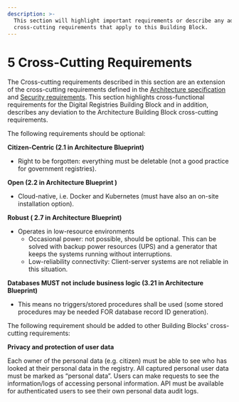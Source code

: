 ```yaml
---
description: >-
  This section will highlight important requirements or describe any additional
  cross-cutting requirements that apply to this Building Block.
---
```


# 5 Cross-Cutting Requirements

The Cross-cutting requirements described in this section are an extension of the cross-cutting requirements defined in the [Architecture specification](https://govstack.gitbook.io/specification/v/1-0/architecture-and-nonfunctional-requirements) and [Security requirements](https://govstack.gitbook.io/specification/v/1-0/security-requirements). This section highlights cross-functional requirements for the Digital Registries Building Block and in addition, describes any deviation to the Architecture Building Block cross-cutting requirements.

The following requirements should be optional:

**Citizen-Centric (2.1 in Architecture Blueprint)**

* Right to be forgotten: everything must be deletable (not a good practice for government registries).

**Open (2.2 in Architecture Blueprint )**

* Cloud-native, i.e. Docker and Kubernetes (must have also an on-site installation option).

**Robust ( 2.7 in Architecture Blueprint)**

* Operates in low-resource environments
  * Occasional power: not possible, should be optional. This can be solved with backup power resources (UPS) and a generator that keeps the systems running without interruptions.
  * Low-reliability connectivity: Client-server systems are not reliable in this situation.

**Databases MUST not include business logic (3.21 in Architecture Blueprint)**

* This means no triggers/stored procedures shall be used (some stored procedures may be needed FOR database record ID generation).

The following requirement should be added to other Building Blocks' cross-cutting requirements:

**Privacy and protection of user data**

Each owner of the personal data (e.g. citizen) must be able to see who has looked at their personal data in the registry. All captured personal user data must be marked as “personal data”. Users can make requests to see the information/logs of accessing personal information. API must be available for authenticated users to see their own personal data audit logs.
